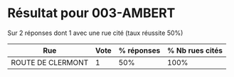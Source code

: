 # Résultat pour 003-AMBERT

Sur 2 réponses dont 1 avec une rue cité (taux réussite 50%)

| Rue | Vote | % réponses | % Nb rues cités|
|-----|------|------------|----------------|
| ROUTE DE CLERMONT | 1 | 50% | 100%|
